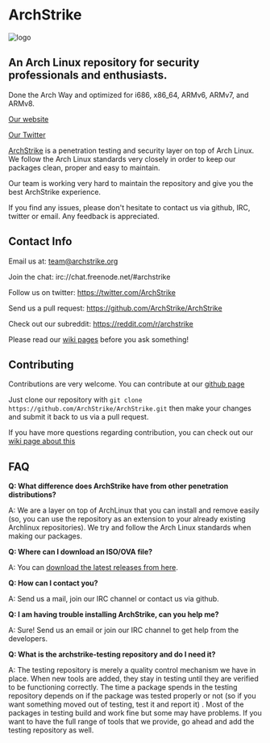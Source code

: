 # ArchStrike

![logo](https://archstrike.org/img/archstrike.svg)

## An Arch Linux repository for security professionals and enthusiasts.

Done the Arch Way and optimized for i686, x86_64, ARMv6, ARMv7, and ARMv8.

[Our website](https://archstrike.org)

[Our Twitter](https://twitter.com/ArchStrike)

[ArchStrike](https://archstrike.org) is a penetration testing and security layer on top of Arch Linux. We follow the Arch Linux standards very closely in order to keep our packages clean, proper and easy to maintain.

Our team is working very hard to maintain the repository and give you the best ArchStrike experience.

If you find any issues, please don't hesitate to contact us via github, IRC, twitter or email. Any feedback is appreciated.

## Contact Info

Email us at: <team@archstrike.org>

Join the chat: irc://chat.freenode.net/#archstrike

Follow us on twitter: <https://twitter.com/ArchStrike>

Send us a pull request: <https://github.com/ArchStrike/ArchStrike>

Check out our subreddit: <https://reddit.com/r/archstrike>

Please read our [wiki pages](https://archstrike.org/wiki) before you ask something!

## Contributing

Contributions are very welcome. You can contribute at our [github page](https://github.com/ArchStrike/ArchStrike)

Just clone our repository with `git clone https://github.com/ArchStrike/ArchStrike.git` then make your changes and submit it back to us via a pull request.

If you have more questions regarding contribution, you can check out our [wiki page about this](https://archstrike.org/wiki/contributing)

## FAQ

**Q: What difference does ArchStrike have from other penetration distributions?**

A: We are a layer on top of ArchLinux that you can install and remove easily (so, you can use the repository as an extension to your already existing Archlinux repositories). We try and follow the Arch Linux standards when making our packages.

**Q: Where can I download an ISO/OVA file?**

A: You can [download the latest releases from here](https://archstrike.org/downloads).

**Q: How can I contact you?**

A: Send us a mail, join our IRC channel or contact us via github.

**Q: I am having trouble installing ArchStrike, can you help me?**

A: Sure! Send us an email or join our IRC channel to get help from the developers.

**Q: What is the archstrike-testing repository and do I need it?**

A: The testing repository is merely a quality control mechanism we have in place. When new tools are added, they stay in testing until they are verified to be functioning correctly. The time a package spends in the testing repository depends on if the package was tested properly or not (so if you want something moved out of testing, test it and report it) . Most of the packages in testing build and work fine but some may have problems. If you want to have the full range of tools that we provide, go ahead and add the testing repository as well.


